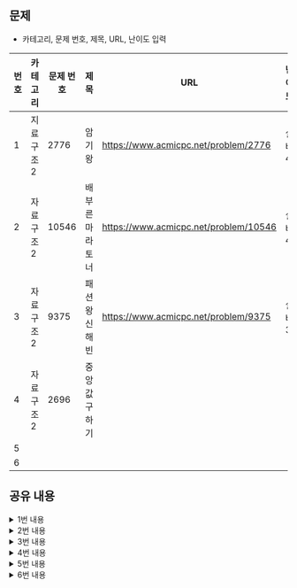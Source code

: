 ## 문제
* 카테고리, 문제 번호, 제목, URL, 난이도 입력

|번호|카테고리|문제 번호|제목|URL|난이도|
|---|---|---|---|---|---|
|1|지료구조2|2776|암기왕|https://www.acmicpc.net/problem/2776|실버4|
|2|자료구조2|10546|배부른 마라토너|https://www.acmicpc.net/problem/10546|실버4|
|3|자료구조2|9375|패션왕 신해빈|https://www.acmicpc.net/problem/9375|실버3|
|4|자료구조2|2696|중앙값 구하기|||
|5||||||
|6||||||

## 공유 내용
  
<details>
<summary>1번 내용</summary>
<div markdown="1">

  ```python
  #코드 공유
  # list in 사용시, 시간초과

import sys

#def input():
#  return sys.stdin.readline().rstrip()

t = int(input()) # 테스트 수

for i in range(t):
  n = int(input()) # 수첩1에 적어놓은 정수의 개수
  num1 = list(map(int, input().split(' '))) # 수접1에 적힌 숫자

  m = int(input()) # 수첩2에 적어높은 정수의 개수
  num2 = list(map(int, input().split(' '))) # 수첩2에 적힌 숫자

for j in num2:
  print(num1)
  if j in num1:
    print(1)
    num1.remove(j)
  else:
    print(0)


  ```
* 관련 내용 링크(블로그 등)

  *

</div>
</details>


<details>
<summary>2번 내용</summary>
<div markdown="1">

  ```python
  #코드 공유
  # 차집합을 이용하려고 했으나나 동명이인의 문제를 해결하지 못함
# 리스트 요소 remove 하면 시간초과
# 딕셔너리로 문제 해결
import sys

#def input():
#  return sys.stdin.readline().rstrip()

n = int(input())

participant = {}

for i in range(n): 
  name = input()
  participant[name] = participant.get(name, 0) + 1 # dictionary.get(key, 초기값)

for i in range(n-1):
  name = input()
  participant[name] -= 1

for key, item in participant.items():
  if item == 1:
    print(key)


  ```
* 관련 내용 링크(블로그 등)

  * dictionary.get(key, 초기값) : 값을 get, 해당하는 key가 없다면 초기값 get
  * https://github.com/tony9402/baekjoon/blob/main/solution/data_structure2/10546/main.py

</div>
</details>

<details>
<summary>3번 내용</summary>
<div markdown="1">

  ```python
  #코드 공유
  import sys

#def input():
#  return sys.stdin.readline().rstrip()

t = int(input())

for _ in range(t):
  n = int(input())
  dic = {} 

  for _ in range(n):
    lst = input().split(' ')
    dic[lst[1]] = dic.get(lst[1], 0) + 1
  
  mul = 1
  for kind, count in dic.items():
    mul *= count+1
  
  print(mul - 1)


  ```
* 관련 내용 링크(블로그 등)

  * https://m.blog.naver.com/allop24/222940331509

</div>
</details>


<details>
<summary>4번 내용</summary>
<div markdown="1">

  ```python
  #코드 공유
  ## 주석 필수


  ```
* 관련 내용 링크(블로그 등)

  *

</div>
</details>


<details>
<summary>5번 내용</summary>
<div markdown="1">

  ```python
  #코드 공유
  ## 주석 필수


  ```
* 관련 내용 링크(블로그 등)

  *

</div>
</details>


<details>
<summary>6번 내용</summary>
<div markdown="1">

  ```python
  #코드 공유
  ## 주석 필수


  ```
* 관련 내용 링크(블로그 등)

  *

</div>
</details>

